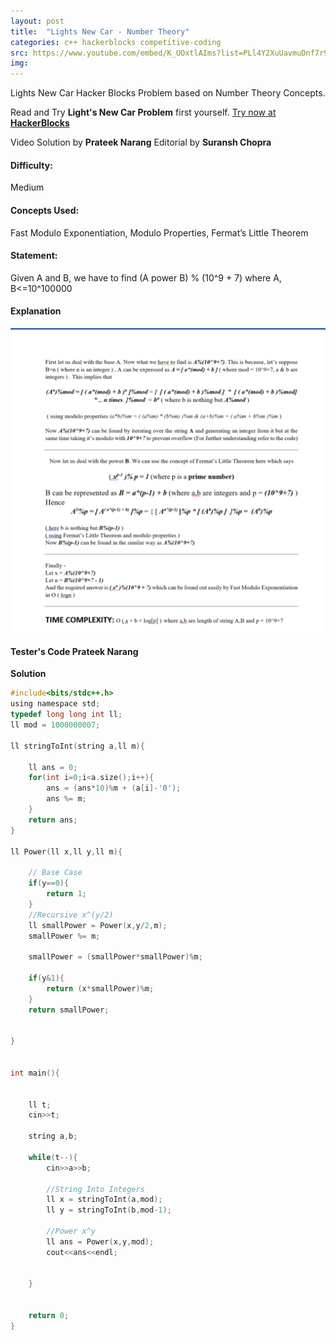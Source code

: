 ```yaml
---
layout: post
title:  "Lights New Car - Number Theory"
categories: c++ hackerblocks competitive-coding
src: https://www.youtube.com/embed/K_UOxtlAIms?list=PLl4Y2XuUavmuDnf7r9Ij7MrdWtc1qvb05
img: 
---
```



Lights New Car Hacker Blocks Problem based on Number Theory Concepts.


Read and Try **Light's New Car Problem** first yourself.
[Try now at **HackerBlocks**](https://hack.codingblocks.com/practice-section/p/66/92)


Video Solution by **Prateek Narang**
Editorial by **Suransh Chopra**

#### **Difficulty**: 
Medium

#### **Concepts Used**:
Fast Modulo Exponentiation, Modulo Properties, Fermat’s Little Theorem

#### **Statement**:
Given A and B, we have to find (A power B) % (10^9 + 7) where A, B<=10^100000

#### **Explanation**

![](../images/lights_new_edit.png)

#### Tester's Code **Prateek Narang**

**Solution**

```c
#include<bits/stdc++.h>
using namespace std;
typedef long long int ll;
ll mod = 1000000007;

ll stringToInt(string a,ll m){
    
    ll ans = 0;
    for(int i=0;i<a.size();i++){
        ans = (ans*10)%m + (a[i]-'0');
        ans %= m;
    }
    return ans;
}

ll Power(ll x,ll y,ll m){
    
    // Base Case
    if(y==0){
        return 1;
    }
    //Recursive x^(y/2)
    ll smallPower = Power(x,y/2,m);
    smallPower %= m;
    
    smallPower = (smallPower*smallPower)%m;
    
    if(y&1){
        return (x*smallPower)%m;
    }
    return smallPower;
    
    
}


int main(){
    
    
    ll t;
    cin>>t;
    
    string a,b;
    
    while(t--){
        cin>>a>>b;
        
        //String Into Integers
        ll x = stringToInt(a,mod);
        ll y = stringToInt(b,mod-1);
        
        //Power x^y
        ll ans = Power(x,y,mod);
        cout<<ans<<endl;
        
        
    }
    
    
    return 0;
}

```
